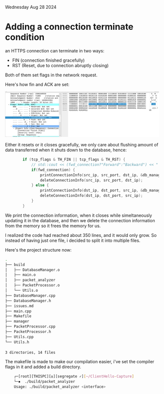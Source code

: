 Wednesday Aug 28 2024

# Adding a connection terminate condition


an HTTPS connection can terminate in two ways:

- FIN (connection finished gracefully)
- RST (Reset, due to connection abruptly closing)


Both of them set flags in the network request.

Here's how fin and ACK are set:

![FIN_ACK](fin_ack.png)


Either it resets or it closes gracefully, we only care about flushing amount of data transferred when it shuts down to the database, hence:

```cpp
        if (tcp_flags & TH_FIN || tcp_flags & TH_RST) {
            // std::cout << (fwd_connection?"Forward":"Backward") << " connection ended for: " << src_ip << ":" << src_port << "->" << dst_ip << ":" << dst_port << std::endl;
            if(fwd_connection) {
                printConnectionInfo(src_ip, src_port, dst_ip, &db_manager);
                deleteConnectionInfo(src_ip, src_port, dst_ip);
            } else {
                printConnectionInfo(dst_ip, dst_port, src_ip, &db_manager);
                deleteConnectionInfo(dst_ip, dst_port, src_ip);
            }
        }
```

We print the connection information, when it closes while simeltaneously updating it in the database, and then we delete the connection information from the memory so it frees the memory for us.



I realized the code had reached about 350 lines, and it would only grow. So instead of having just one file, i decided to split it into multiple files.


Here's the project structure now:

```bash
.
├── build
│   ├── DatabaseManager.o
│   ├── main.o
│   ├── packet_analyzer
│   ├── PacketProcessor.o
│   └── Utils.o
├── DatabaseManager.cpp
├── DatabaseManager.h
├── issues.md
├── main.cpp
├── Makefile
├── manager
├── PacketProcessor.cpp
├── PacketProcessor.h
├── Utils.cpp
└── Utils.h

3 directories, 14 files
```

The makefile is made to make our compilation easier, i've set the compiler flags in it and added a build directory.

```bash
	┌─[root][THISPC][±][segregate ✓][~/ClientHello-Capture]
	└─▪  ./build/packet_analyzer 
	Usage: ./build/packet_analyzer <interface>
```
